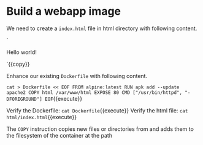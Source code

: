 # Build a webapp image

We need to create a `index.html` file in html directory with following content.

`<!DOCTYPE html>
<html>
  <head>
    <title>This is a title</title>
  </head>
  <body>
    <p>Hello world!</p>
  </body>
</html>`{{copy}}

Enhance our existing `Dockerfile` with following content.

`cat > Dockerfile << EOF
FROM alpine:latest
RUN apk add --update apache2
COPY html /var/www/html
EXPOSE 80
CMD ["/usr/bin/httpd", "-DFOREGROUND"]
EOF`{{execute}}

Verify the Dockerfile: `cat Dockerfile`{{execute}}
Verify the html file: `cat html/index.html`{{execute}}

The `COPY` instruction copies new files or directories from and adds them to the filesystem of the container at the path